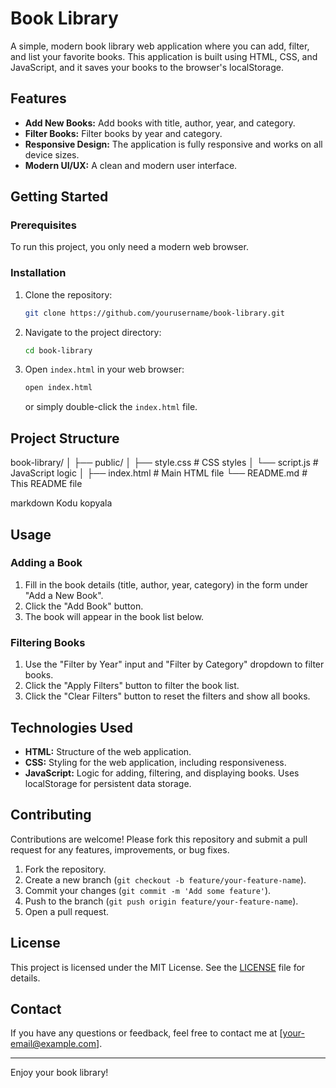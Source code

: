 # Book Library




A simple, modern book library web application where you can add, filter, and list your favorite books. This application is built using HTML, CSS, and JavaScript, and it saves your books to the browser's localStorage.

## Features

- **Add New Books:** Add books with title, author, year, and category.
- **Filter Books:** Filter books by year and category.
- **Responsive Design:** The application is fully responsive and works on all device sizes.
- **Modern UI/UX:** A clean and modern user interface.

## Getting Started

### Prerequisites

To run this project, you only need a modern web browser.

### Installation

1. Clone the repository:
    ```bash
    git clone https://github.com/yourusername/book-library.git
    ```

2. Navigate to the project directory:
    ```bash
    cd book-library
    ```

3. Open `index.html` in your web browser:
    ```bash
    open index.html
    ```
    or simply double-click the `index.html` file.

## Project Structure

book-library/
│
├── public/
│ ├── style.css # CSS styles
│ └── script.js # JavaScript logic
│
├── index.html # Main HTML file
└── README.md # This README file

markdown
Kodu kopyala

## Usage

### Adding a Book

1. Fill in the book details (title, author, year, category) in the form under "Add a New Book".
2. Click the "Add Book" button.
3. The book will appear in the book list below.

### Filtering Books

1. Use the "Filter by Year" input and "Filter by Category" dropdown to filter books.
2. Click the "Apply Filters" button to filter the book list.
3. Click the "Clear Filters" button to reset the filters and show all books.

## Technologies Used

- **HTML:** Structure of the web application.
- **CSS:** Styling for the web application, including responsiveness.
- **JavaScript:** Logic for adding, filtering, and displaying books. Uses localStorage for persistent data storage.

## Contributing

Contributions are welcome! Please fork this repository and submit a pull request for any features, improvements, or bug fixes.

1. Fork the repository.
2. Create a new branch (`git checkout -b feature/your-feature-name`).
3. Commit your changes (`git commit -m 'Add some feature'`).
4. Push to the branch (`git push origin feature/your-feature-name`).
5. Open a pull request.

## License

This project is licensed under the MIT License. See the [LICENSE](LICENSE) file for details.

## Contact

If you have any questions or feedback, feel free to contact me at [your-email@example.com].

---

Enjoy your book library!